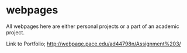 # webpages
All webpages here are either personal projects or a part of an academic project.

Link to Portfolio;
http://webpage.pace.edu/ad44798n/Assignment%203/
